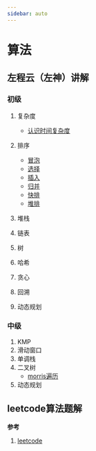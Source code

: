 ```yaml
---
sidebar: auto
---
```

<!-- [[TOC]] -->
# 算法

## 左程云（左神）讲解
### 初级
1. 复杂度
   - [认识时间复杂度](./zuochengyun/complexity)

2. 排序
   - [冒泡](./zuochengyun/bubble)
   - [选择](./zuochengyun/select)
   - [插入](./zuochengyun/insert)
   - [归并](./zuochengyun/merge)
   - [快排](./zuochengyun/quick)
   - [堆排](./zuochengyun/heap)
   
3. 堆栈
4. 链表
5. 树
6. 哈希
7. 贪心
8. 回溯
9.  动态规划

### 中级
1. KMP
2. 滑动窗口
3. 单调栈
4. 二叉树
   - [morris遍历](./zuochengyun/morris.md)
5. 动态规划

## leetcode算法题解

**参考**
1. [leetcode](https://leetcode.cn/)